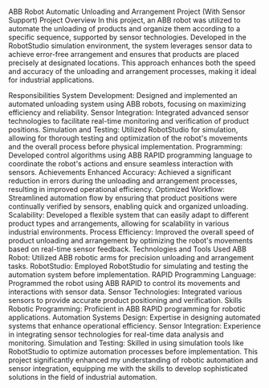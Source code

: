 ABB Robot Automatic Unloading and Arrangement Project (With Sensor Support)
Project Overview
In this project, an ABB robot was utilized to automate the unloading of products and organize them according to a specific sequence, supported by sensor technologies. Developed in the RobotStudio simulation environment, the system leverages sensor data to achieve error-free arrangement and ensures that products are placed precisely at designated locations. This approach enhances both the speed and accuracy of the unloading and arrangement processes, making it ideal for industrial applications.

Responsibilities
System Development: Designed and implemented an automated unloading system using ABB robots, focusing on maximizing efficiency and reliability.
Sensor Integration: Integrated advanced sensor technologies to facilitate real-time monitoring and verification of product positions.
Simulation and Testing: Utilized RobotStudio for simulation, allowing for thorough testing and optimization of the robot's movements and the overall process before physical implementation.
Programming: Developed control algorithms using ABB RAPID programming language to coordinate the robot's actions and ensure seamless interaction with sensors.
Achievements
Enhanced Accuracy: Achieved a significant reduction in errors during the unloading and arrangement processes, resulting in improved operational efficiency.
Optimized Workflow: Streamlined automation flow by ensuring that product positions were continually verified by sensors, enabling quick and organized unloading.
Scalability: Developed a flexible system that can easily adapt to different product types and arrangements, allowing for scalability in various industrial environments.
Process Efficiency: Improved the overall speed of product unloading and arrangement by optimizing the robot's movements based on real-time sensor feedback.
Technologies and Tools Used
ABB Robot: Utilized ABB robotic arms for precision unloading and arrangement tasks.
RobotStudio: Employed RobotStudio for simulating and testing the automation system before implementation.
RAPID Programming Language: Programmed the robot using ABB RAPID to control its movements and interactions with sensor data.
Sensor Technologies: Integrated various sensors to provide accurate product positioning and verification.
Skills
Robotic Programming: Proficient in ABB RAPID programming for robotic applications.
Automation Systems Design: Expertise in designing automated systems that enhance operational efficiency.
Sensor Integration: Experience in integrating sensor technologies for real-time data analysis and monitoring.
Simulation and Testing: Skilled in using simulation tools like RobotStudio to optimize automation processes before implementation.
This project significantly enhanced my understanding of robotic automation and sensor integration, equipping me with the skills to develop sophisticated solutions in the field of industrial automation.

